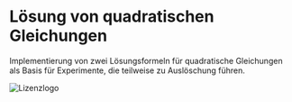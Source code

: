 # Lösung von quadratischen Gleichungen

Implementierung von zwei Lösungsformeln für quadratische Gleichungen als
Basis für Experimente, die teilweise zu Auslöschung führen.

![Lizenzlogo](https://licensebuttons.net/l/by-nc-sa/3.0/de/88x31.png)
